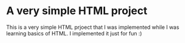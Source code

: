 # A very simple HTML project

This is a very simple HTML prjoect that I was implemented while I was learning basics of HTML. I implemented it just for fun :)
